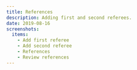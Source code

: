 ```yaml
---
title: References
description: Adding first and second referees.
date: 2019-08-16
screenshots:
  items:
    - Add first referee
    - Add second referee
    - References
    - Review references
---
```

